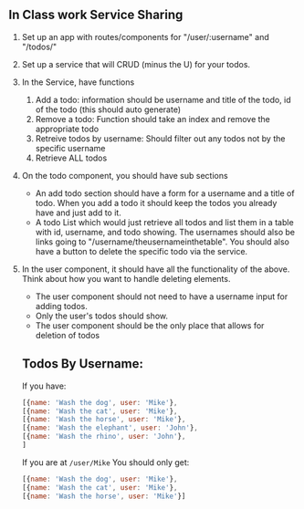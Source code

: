 ## In Class work Service Sharing
1. Set up an app with routes/components for "/user/:username" and "/todos/"
2. Set up a service that will CRUD (minus the U) for your todos.
3. In the Service, have functions 
    1. Add a todo: information should be username and title of the todo, id of the todo (this should auto generate)
    2. Remove a todo: Function should take an index and remove the appropriate todo
    3. Retreive todos by username: Should filter out any todos not by the specific username
    4. Retrieve ALL todos
4. On the todo component, you should have sub sections
    * An add todo section should have a form for a username and a title of todo. When you add a todo it should keep the todos you already have and just add to it.
    * A todo List which would just retrieve all todos and list them in a table with id, username, and todo showing. The usernames should also be links going to "/username/theusernameinthetable". You should also have a button to delete the specific todo via the service.
5. In the user component, it should have all the functionality of the above. Think about how you want to handle deleting elements.
    * The user component should not need to have a username input for adding todos.
    * Only the user's todos should show.
    * The user component should be the only place that allows for deletion of todos


    ## Todos By Username:
    If you have: 
    ``` javascript
    [{name: 'Wash the dog', user: 'Mike'},
    [{name: 'Wash the cat', user: 'Mike'},
    [{name: 'Wash the horse', user: 'Mike'},
    [{name: 'Wash the elephant', user: 'John'},
    [{name: 'Wash the rhino', user: 'John'},
    ]
    ```
    If you are at `/user/Mike` You should only get:
    ``` javascript
    [{name: 'Wash the dog', user: 'Mike'},
    [{name: 'Wash the cat', user: 'Mike'},
    [{name: 'Wash the horse', user: 'Mike'}]
    ```

